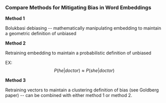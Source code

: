 ### Compare Methods for Mitigating Bias in Word Embeddings

**Method 1**

Bolukbasi debiasing -- mathematically manipulating embedding to maintain a geometric definition of unbiased

**Method 2**

Retraining embedding to maintain a probabilistic definition of unbiased

EX: $$P(he|doctor) \approx P(she|doctor)$$

**Method 3**

Retraining vectors to maintain a clustering definition of bias (see Goldberg paper) -- can be combined with either method 1 or method 2.
